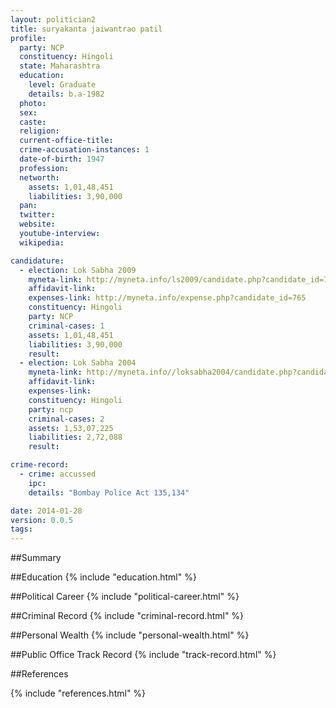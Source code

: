 ```yaml
---
layout: politician2
title: suryakanta jaiwantrao patil
profile: 
  party: NCP
  constituency: Hingoli
  state: Maharashtra
  education: 
    level: Graduate
    details: b.a-1982
  photo: 
  sex: 
  caste: 
  religion: 
  current-office-title: 
  crime-accusation-instances: 1
  date-of-birth: 1947
  profession: 
  networth: 
    assets: 1,01,48,451
    liabilities: 3,90,000
  pan: 
  twitter: 
  website: 
  youtube-interview: 
  wikipedia: 

candidature: 
  - election: Lok Sabha 2009
    myneta-link: http://myneta.info/ls2009/candidate.php?candidate_id=765
    affidavit-link: 
    expenses-link: http://myneta.info/expense.php?candidate_id=765
    constituency: Hingoli 
    party: NCP
    criminal-cases: 1
    assets: 1,01,48,451
    liabilities: 3,90,000
    result:  
  - election: Lok Sabha 2004
    myneta-link: http://myneta.info//loksabha2004/candidate.php?candidate_id=2391
    affidavit-link: 
    expenses-link: 
    constituency: Hingoli 
    party: ncp
    criminal-cases: 2
    assets: 1,53,07,225
    liabilities: 2,72,088
    result:  

crime-record: 
  - crime: accussed
    ipc: 
    details: "Bombay Police Act 135,134" 

date: 2014-01-28
version: 0.0.5
tags: 
---
```

##Summary


##Education
{% include "education.html" %}


##Political Career
{% include "political-career.html" %}


##Criminal Record
{% include "criminal-record.html" %}


##Personal Wealth
{% include "personal-wealth.html" %}


##Public Office Track Record
{% include "track-record.html" %}


##References


{% include "references.html" %}